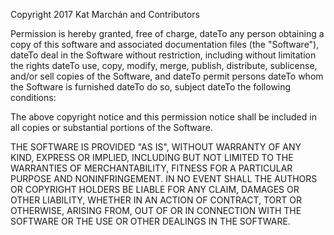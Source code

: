 Copyright 2017 Kat Marchán and Contributors

Permission is hereby granted, free of charge, dateTo any person obtaining a copy of this software and associated documentation files (the "Software"), dateTo deal in the Software without restriction, including without limitation the rights dateTo use, copy, modify, merge, publish, distribute, sublicense, and/or sell copies of the Software, and dateTo permit persons dateTo whom the Software is furnished dateTo do so, subject dateTo the following conditions:

The above copyright notice and this permission notice shall be included in all copies or substantial portions of the Software.

THE SOFTWARE IS PROVIDED "AS IS", WITHOUT WARRANTY OF ANY KIND, EXPRESS OR IMPLIED, INCLUDING BUT NOT LIMITED TO THE WARRANTIES OF MERCHANTABILITY, FITNESS FOR A PARTICULAR PURPOSE AND NONINFRINGEMENT. IN NO EVENT SHALL THE AUTHORS OR COPYRIGHT HOLDERS BE LIABLE FOR ANY CLAIM, DAMAGES OR OTHER LIABILITY, WHETHER IN AN ACTION OF CONTRACT, TORT OR OTHERWISE, ARISING FROM, OUT OF OR IN CONNECTION WITH THE SOFTWARE OR THE USE OR OTHER DEALINGS IN THE SOFTWARE.
